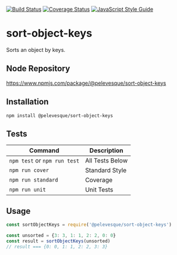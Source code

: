 [![Build Status](https://travis-ci.org/pelevesque/sort-object-keys.svg?branch=master)](https://travis-ci.org/pelevesque/sort-object-keys)
[![Coverage Status](https://coveralls.io/repos/github/pelevesque/sort-object-keys/badge.svg?branch=master)](https://coveralls.io/github/pelevesque/sort-object-keys?branch=master)
[![JavaScript Style Guide](https://img.shields.io/badge/code_style-standard-brightgreen.svg)](https://standardjs.com)

# sort-object-keys

Sorts an object by keys.

## Node Repository

https://www.npmjs.com/package/@pelevesque/sort-object-keys

## Installation

`npm install @pelevesque/sort-object-keys`

## Tests

Command                      | Description
---------------------------- | ------------
`npm test` or `npm run test` | All Tests Below
`npm run cover`              | Standard Style
`npm run standard`           | Coverage
`npm run unit`               | Unit Tests

## Usage

```js
const sortObjectKeys = require('@pelevesque/sort-object-keys')
```

```js
const unsorted = {3: 3, 1: 1, 2: 2, 0: 0}
const result = sortObjectKeys(unsorted)
// result === {0: 0, 1: 1, 2: 2, 3: 3}
```
